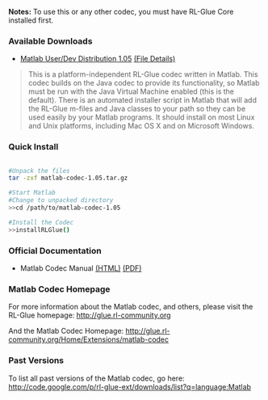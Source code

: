 **Notes:** To use this or any other codec, you must have RL-Glue Core installed first.

### Available Downloads ###

  * [Matlab User/Dev Distribution 1.05](http://rl-glue-ext.googlecode.com/files/matlab-codec-1.05.tar.gz) [(File Details)](http://code.google.com/p/rl-glue-ext/downloads/detail?name=matlab-codec-1.05.tar.gz)

> This is a platform-independent RL-Glue codec written in Matlab.  This codec builds on the Java codec to provide its functionality, so Matlab must be run with the Java Virtual Machine enabled (this is the default).  There is an automated installer script in Matlab that will add the RL-Glue m-files and Java classes to your path so they can be used easily by your Matlab programs.  It should install on most Linux and Unix platforms, including Mac OS X and on Microsoft Windows.

### Quick Install ###
```bash

#Unpack the files
tar -zxf matlab-codec-1.05.tar.gz

#Start Matlab
#Change to unpacked directory
>>cd /path/to/matlab-codec-1.05

#Install the Codec
>>installRLGlue()

```

### Official Documentation ###
  * Matlab Codec Manual [(HTML)](http://rl-glue-ext.googlecode.com/svn/trunk/projects/codecs/Matlab/docs/html/index.html) [(PDF)](http://rl-glue-ext.googlecode.com/svn/trunk/projects/codecs/Matlab/docs/MatlabCodec.pdf)

### Matlab Codec Homepage ###
For more information about the Matlab codec, and others, please visit the RL-Glue homepage:
http://glue.rl-community.org

And the Matlab Codec Homepage:
http://glue.rl-community.org/Home/Extensions/matlab-codec

### Past Versions ###
To list all past versions of the Matlab codec, go here:
http://code.google.com/p/rl-glue-ext/downloads/list?q=language:Matlab